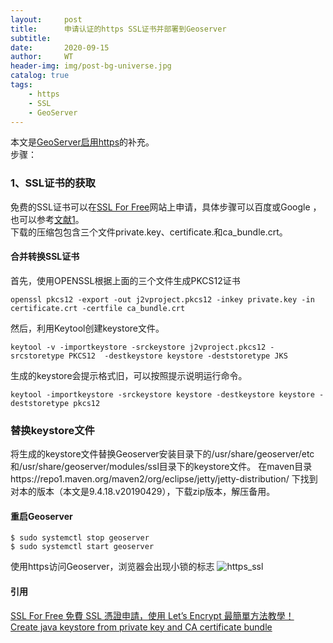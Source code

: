 ```yaml
---
layout:     post
title:      申请认证的https SSL证书并部署到Geoserver
subtitle:   
date:       2020-09-15
author:     WT
header-img: img/post-bg-universe.jpg
catalog: true
tags:
    - https
    - SSL  
    - GeoServer  
---
```

本文是[GeoServer启用https](http://www.spatial.pro/2020/09/04/GeoServer%E5%90%AF%E7%94%A8https/)的补充。  
步骤：  
### 1、SSL证书的获取
免费的SSL证书可以在[SSL For Free](https://www.sslforfree.com/)网站上申请，具体步骤可以百度或Google ，也可以参考[文献1](https://free.com.tw/ssl-for-free/)。  
下载的压缩包包含三个文件private.key、certificate.和ca_bundle.crt。

#### 合并转换SSL证书
首先，使用OPENSSL根据上面的三个文件生成PKCS12证书
```
openssl pkcs12 -export -out j2vproject.pkcs12 -inkey private.key -in certificate.crt -certfile ca_bundle.crt
``` 
然后，利用Keytool创建keystore文件。
```
keytool -v -importkeystore -srckeystore j2vproject.pkcs12 -srcstoretype PKCS12  -destkeystore keystore -deststoretype JKS
```
生成的keystore会提示格式旧，可以按照提示说明运行命令。
```
keytool -importkeystore -srckeystore keystore -destkeystore keystore -deststoretype pkcs12
```
### 替换keystore文件
将生成的keystore文件替换Geoserver安装目录下的/usr/share/geoserver/etc和/usr/share/geoserver/modules/ssl目录下的keystore文件。
在maven目录https://repo1.maven.org/maven2/org/eclipse/jetty/jetty-distribution/ 下找到对本的版本（本文是9.4.18.v20190429），下载zip版本，解压备用。
#### 重启Geoserver
```
$ sudo systemctl stop geoserver
$ sudo systemctl start geoserver
```
使用https访问Geoserver，浏览器会出现小锁的标志
![https_ssl](http://www.spatial.pro/img/https_ssl.png)   
  
  
#### 引用  
[SSL For Free 免費 SSL 憑證申請，使用 Let’s Encrypt 最簡單方法教學！](https://free.com.tw/ssl-for-free/)  
[Create java keystore from private key and CA certificate bundle](https://stackoverflow.com/questions/30900915/create-java-keystore-from-private-key-and-ca-certificate-bundle)  

